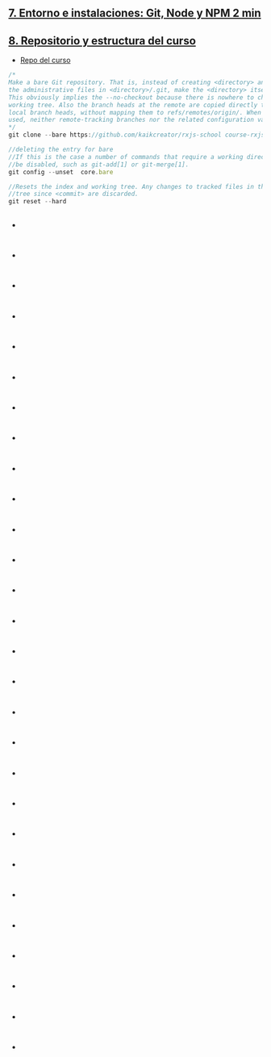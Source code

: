 ## [7. Entorno e instalaciones: Git, Node y NPM 2 min](https://www.udemy.com/course/rxjs-nivel-pro/learn/lecture/13690888)

## [8. Repositorio y estructura del curso](https://www.udemy.com/course/rxjs-nivel-pro/learn/lecture/13648798)
- [Repo del curso](https://github.com/kaikcreator/rxjs-school)
```js
/*
Make a bare Git repository. That is, instead of creating <directory> and placing 
the administrative files in <directory>/.git, make the <directory> itself the $GIT_DIR. 
This obviously implies the --no-checkout because there is nowhere to check out the
working tree. Also the branch heads at the remote are copied directly to corresponding 
local branch heads, without mapping them to refs/remotes/origin/. When this option is 
used, neither remote-tracking branches nor the related configuration variables are created.
*/
git clone --bare https://github.com/kaikcreator/rxjs-school course-rxjs/.git

//deleting the entry for bare
//If this is the case a number of commands that require a working directory will 
//be disabled, such as git-add[1] or git-merge[1].
git config --unset  core.bare

//Resets the index and working tree. Any changes to tracked files in the working 
//tree since <commit> are discarded.
git reset --hard
```
## []()
- 
```js
```
## []()
- 
```js
```
## []()
- 
```js
```
## []()
- 
```js
```
## []()
- 
```js
```
## []()
- 
```js
```
## []()
- 
```js
```
## []()
- 
```js
```
## []()
- 
```js
```
## []()
- 
```js
```
## []()
- 
```js
```
## []()
- 
```js
```
## []()
- 
```js
```
## []()
- 
```js
```
## []()
- 
```js
```
## []()
- 
```js
```
## []()
- 
```js
```
## []()
- 
```js
```
## []()
- 
```js
```
## []()
- 
```js
```
## []()
- 
```js
```
## []()
- 
```js
```
## []()
- 
```js
```
## []()
- 
```js
```
## []()
- 
```js
```
## []()
- 
```js
```
## []()
- 
```js
```
## []()
- 
```js
```
